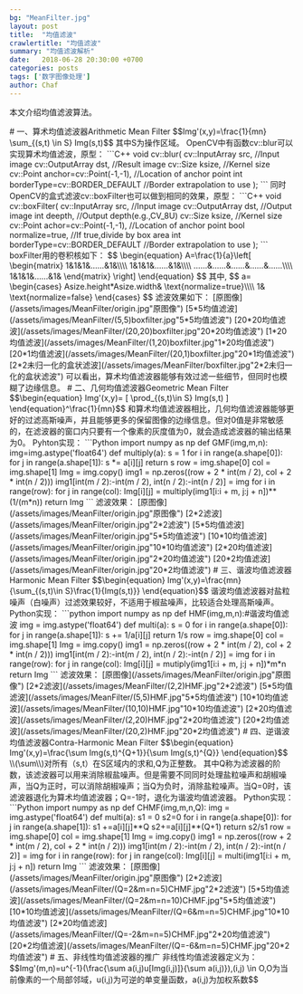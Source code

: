 ```yaml
---
bg: "MeanFilter.jpg"
layout: post
title:  "均值滤波"
crawlertitle: "均值滤波"
summary: "均值滤波解析"
date:   2018-06-28 20:30:00 +0700
categories: posts
tags: ['数字图像处理']
author: Chaf
---
```


本文介绍均值滤波算法。
<!-- more --!>

# 一、算术均值滤波器Arithmetic Mean Filter

$$Img'(x,y)=\frac{1}{mn} \sum_{(s,t) \in S} Img(s,t)$$  

其中S为操作区域。  
OpenCV中有函数cv::blur可以实现算术均值滤波，原型：  

```C++
void cv::blur(  
  	cv::InputArray  src,  				//Input image
	cv::OutputArray dst,  				//Result image
	cv::Size ksize,						//Kernel size
	cv::Point anchor=cv::Point(-1,-1),  //Location of anchor point
	int borderType=cv::BORDER_DEFAULT   //Border extrapolation to use
);
```


同时OpenCV的盒式滤波cv::boxFilter也可以做到相同的效果，原型：

```C++
void cv::boxFilter(
	cv::InputArray  src,				//Input image
	cv::OutputArray dst,				//Output image
	int	deepth,							//Output depth(e.g.,CV_8U)
	cv::Size ksize,						//Kernel size
	cv::Point achor=cv::Point(-1,-1),	//Location of anchor point
	bool normalize=true,				//If true,divide by box area
	int	borderType=cv::BORDER_DEFAULT 	//Border extrapolation to use
);
```

boxFilter用的卷积核如下：

$$
\begin{equation}
A=\frac{1}{a}\left[
\begin{matrix}  
1&1&1&……&1&\\\\  
1&1&1&……&1&\\\\  
……&……&……&……&……\\\\  
1&1&1&……&1&   
\end{matrix}
\right]
\end{equation}
$$


其中,   
$$
a=
\begin{cases}
Asize.height*Asize.width& \text{normalize=true}\\\\  
1& \text{normalize=false}
\end{cases}
$$


滤波效果如下：  

[原图像](/assets/images/MeanFilter/origin.jpg"原图像")
[5*5均值滤波](/assets/images/MeanFilter/(5,5)boxfilter.jpg"5*5均值滤波") 
[20*20均值滤波](/assets/images/MeanFilter/(20,20)boxfilter.jpg"20*20均值滤波")
[1*20均值滤波](/assets/images/MeanFilter/(1,20)boxfilter.jpg"1*20均值滤波")
[20*1均值滤波](/assets/images/MeanFilter/(20,1)boxfilter.jpg"20*1均值滤波")
[2*2未归一化的盒状滤波](/assets/images/MeanFilter/boxfilter.jpg"2*2未归一化的盒状滤波")


可以看出，算术均值滤波器能够有效过滤一些细节，但同时也模糊了边缘信息。

# 二、几何均值滤波器Geometric Mean Filter
$$\begin{equation} Img'(x,y)= [ \prod_{(s,t)\in S} Img(s,t)  ] \end{equation}^\frac{1}{mn}$$  

和算术均值滤波器相比，几何均值滤波器能够更好的过滤高斯噪声，并且能够更多的保留图像的边缘信息。但对0值是非常敏感的，在滤波器的窗口内只要有一个像素的灰度值为0，就会造成滤波器的输出结果为0。

Pyhton实现： 

```Python
import numpy as np

def GMF(img,m,n):
    img=img.astype('float64')

    def multiply(a):
        s = 1
        for i in range(a.shape[0]):
            for j in range(a.shape[1]):
                s *= a[i][j]
        return s

    row = img.shape[0]
    col = img.shape[1]
    Img = img.copy()
    img1 = np.zeros((row + 2 * int(m / 2), col + 2 * int(n / 2)))
    img1[int(m / 2):-int(m / 2), int(n / 2):-int(n / 2)] = img
    for i in range(row):
        for j in range(col):
            Img[i][j] = multiply(img1[i:i + m, j:j + n])**(1/(m*n))
    return Img
```
滤波效果：  
[原图像](/assets/images/MeanFilter/origin.jpg"原图像")
[2*2滤波](/assets/images/MeanFilter/origin.jpg"2*2滤波")
[5*5均值滤波](/assets/images/MeanFilter/origin.jpg"5*5均值滤波")
[10*10均值滤波](/assets/images/MeanFilter/origin.jpg"10*10均值滤波")
[2*20均值滤波](/assets/images/MeanFilter/origin.jpg"2*20均值滤波")
[20*2均值滤波](/assets/images/MeanFilter/origin.jpg"20*2均值滤波")

# 三、谐波均值滤波器Harmonic Mean Filter
$$\begin{equation} Img'(x,y)=\frac{mn}{\sum_{(s,t)\in S}\frac{1}{Img(s,t)}} \end{equation}$$  
谐波均值滤波器对盐粒噪声（白噪声）过滤效果较好，不适用于椒盐噪声，比较适合处理高斯噪声。  

Python实现：  

```python
import numpy as np

def HMF(img,m,n):#谐波均值滤波
    img = img.astype('float64')

    def multi(a):
        s = 0
        for i in range(a.shape[0]):
            for j in range(a.shape[1]):
                s += 1/a[i][j]
        return 1/s

    row = img.shape[0]
    col = img.shape[1]
    Img = img.copy()
    img1 = np.zeros((row + 2 * int(m / 2), col + 2 * int(n / 2)))
    img1[int(m / 2):-int(m / 2), int(n / 2):-int(n / 2)] = img
    for i in range(row):
        for j in range(col):
            Img[i][j] = mutiply(img1[i:i + m, j:j + n])*m*n
    return Img  
```

滤波效果： 
[原图像](/assets/images/MeanFilter/origin.jpg"原图像")
[2*2滤波](/assets/images/MeanFilter/(2,2)HMF.jpg"2*2滤波")
[5*5均值滤波](/assets/images/MeanFilter/(5,5)HMF.jpg"5*5均值滤波")
[10*10均值滤波](/assets/images/MeanFilter/(10,10)HMF.jpg"10*10均值滤波")
[2*20均值滤波](/assets/images/MeanFilter/(2,20)HMF.jpg"2*20均值滤波")
[20*2均值滤波](/assets/images/MeanFilter/(20,2)HMF.jpg"20*2均值滤波")

# 四、逆谐波均值滤波器Contra-Harmonic Mean Filter
$$\begin{equation} Img'(x,y)=\frac{\sum Img(s,t)^{Q+1}}{\sum Img(s,t)^{Q}} \end{equation}$$
\\(\sum\\)对所有（s,t）在S区域内的求和,Q为正整数。  
其中Q称为滤波器的阶数，该滤波器可以用来消除椒盐噪声。但是需要不同同时处理盐粒噪声和胡椒噪声，当Q为正时，可以消除胡椒噪声；当Q为负时，消除盐粒噪声。当Q=0时，该滤波器退化为算术均值滤波器；Q=-1时，退化为谐波均值滤波器。

Python实现：  

```Python
import numpy as np

def CHMF(img,m,n,Q):
	img = img.astype('float64')

    def multi(a):
        s1 = 0
        s2=0
        for i in range(a.shape[0]):
            for j in range(a.shape[1]):
                s1 +=a[i][j]**Q
                s2+=a[i][j]**(Q+1)
        return s2/s1

    row = img.shape[0]
    col = img.shape[1]
    Img = img.copy()
    img1 = np.zeros((row + 2 * int(m / 2), col + 2 * int(n / 2)))
    img1[int(m / 2):-int(m / 2), int(n / 2):-int(n / 2)] = img
    for i in range(row):
        for j in range(col):
            Img[i][j] = multi(img1[i:i + m, j:j + n])
    return Img  
```

滤波效果：
[原图像](/assets/images/MeanFilter/origin.jpg"原图像")
[2*2滤波](/assets/images/MeanFilter/(Q=2&m=n=5)CHMF.jpg"2*2滤波")
[5*5均值滤波](/assets/images/MeanFilter/(Q=2&m=n=10)CHMF.jpg"5*5均值滤波")
[10*10均值滤波](/assets/images/MeanFilter/(Q=6&m=n=5)CHMF.jpg"10*10均值滤波")
[2*20均值滤波](/assets/images/MeanFilter/(Q=-2&m=n=5)CHMF.jpg"2*20均值滤波")
[20*2均值滤波](/assets/images/MeanFilter/(Q=-6&m=n=5)CHMF.jpg"20*2均值滤波")

# 五、非线性均值滤波器的推广  
非线性均值滤波器定义为：  
$$Img'(m,n)=u^{-1}(\frac{\sum a(i,j)u[Img(i,j)]}{\sum a(i,j)}),(i,j) \in O,O为当前像素的一个局部邻域，u(i,j)为可逆的单变量函数，a(i,j)为加权系数$$  


